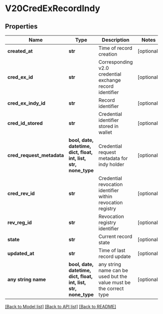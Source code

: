# V20CredExRecordIndy


## Properties
Name | Type | Description | Notes
------------ | ------------- | ------------- | -------------
**created_at** | **str** | Time of record creation | [optional] 
**cred_ex_id** | **str** | Corresponding v2.0 credential exchange record identifier | [optional] 
**cred_ex_indy_id** | **str** | Record identifier | [optional] 
**cred_id_stored** | **str** | Credential identifier stored in wallet | [optional] 
**cred_request_metadata** | **bool, date, datetime, dict, float, int, list, str, none_type** | Credential request metadata for indy holder | [optional] 
**cred_rev_id** | **str** | Credential revocation identifier within revocation registry | [optional] 
**rev_reg_id** | **str** | Revocation registry identifier | [optional] 
**state** | **str** | Current record state | [optional] 
**updated_at** | **str** | Time of last record update | [optional] 
**any string name** | **bool, date, datetime, dict, float, int, list, str, none_type** | any string name can be used but the value must be the correct type | [optional]

[[Back to Model list]](../README.md#documentation-for-models) [[Back to API list]](../README.md#documentation-for-api-endpoints) [[Back to README]](../README.md)


